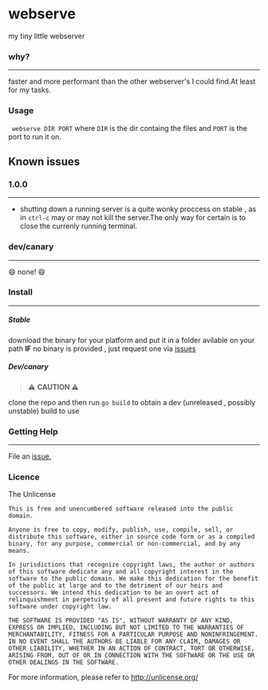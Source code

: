 # webserve
my tiny little webserver
### why?
____
faster and more performant than the other webserver's I could find.At least for my tasks.
### Usage
` webserve DIR PORT`
where `DIR` is the dir containg the files and `PORT` is the port to run it on.
## Known issues
### 1.0.0
___
- shutting down a running server is a quite wonky proccess on stable , as in `ctrl-c` may or may not kill the server.The only way for certain is to close the currenly running terminal.
### dev/canary
____
😄 none! 😄
### Install
___
##### Stable
download the binary for your platform and put it in a folder avilable on your path
**IF** no binary is provided , just request one via [issues](https://github.com/Pandademic/webserve/issues)
##### Dev/canary
>⚠️ **CAUTION ⚠️**

clone the repo and then run `go build` to obtain a dev (unreleased , possibly unstable) build to use
### Getting Help
____
File an [issue.](https://github.com/Pandademic/webserve/issues)
### Licence
The Unlicense
```
This is free and unencumbered software released into the public domain.

Anyone is free to copy, modify, publish, use, compile, sell, or
distribute this software, either in source code form or as a compiled
binary, for any purpose, commercial or non-commercial, and by any
means.

In jurisdictions that recognize copyright laws, the author or authors
of this software dedicate any and all copyright interest in the
software to the public domain. We make this dedication for the benefit
of the public at large and to the detriment of our heirs and
successors. We intend this dedication to be an overt act of
relinquishment in perpetuity of all present and future rights to this
software under copyright law.

THE SOFTWARE IS PROVIDED "AS IS", WITHOUT WARRANTY OF ANY KIND,
EXPRESS OR IMPLIED, INCLUDING BUT NOT LIMITED TO THE WARRANTIES OF
MERCHANTABILITY, FITNESS FOR A PARTICULAR PURPOSE AND NONINFRINGEMENT.
IN NO EVENT SHALL THE AUTHORS BE LIABLE FOR ANY CLAIM, DAMAGES OR
OTHER LIABILITY, WHETHER IN AN ACTION OF CONTRACT, TORT OR OTHERWISE,
ARISING FROM, OUT OF OR IN CONNECTION WITH THE SOFTWARE OR THE USE OR
OTHER DEALINGS IN THE SOFTWARE.
```
For more information, please refer to <http://unlicense.org/>
